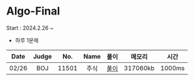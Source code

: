 # Algo-Final
Start : 2024.2.26 ~ 
- 하루 1문제

  
|  Date  |   Judge   | No. | Name | 풀이 | 메모리 | 시간 |
| :-----: | :------: | :------: | :------: | :------: | :------: | :------: |
| 02/26 | BOJ | 11501 | 주식 | [풀이](https://github.com/smarfy99/Algo-Final/blob/main/BOJ/BOJ_11501_%EC%A3%BC%EC%8B%9D.java) | 317060kb | 1000ms |
